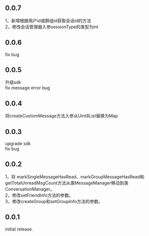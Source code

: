 ## 0.0.7
1，新增根据用户id或群组id获取会话id的方法 </br>
2，修改会话管理器入参sessionType的类型为int

## 0.0.6
fix bug

## 0.0.5
升级sdk </br>
fix message error bug 

## 0.0.4

将createCustomMessage方法入参从Uint8List替换为Map

## 0.0.3
upgrade sdk </br>
fix bug </br>

## 0.0.2
1，将 markSingleMessageHasRead、markGroupMessageHasRead和getTotalUnreadMsgCount方法从类MessageManager移动到类ConversationManager。</br>
2，修改setFriendInfo方法的参数。</br>
3，修改createGroup和setGroupInfo方法的参数。

## 0.0.1

initial release.
